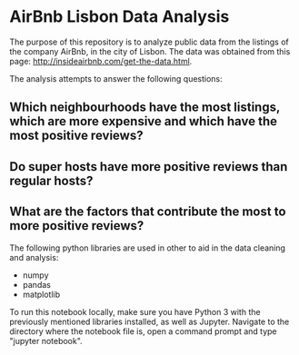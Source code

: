 # AirBnb Lisbon Data Analysis

The purpose of this repository is to analyze public data from the listings of the company AirBnb, in the city of Lisbon. 
The data was obtained from this page: http://insideairbnb.com/get-the-data.html.

The analysis attempts to answer the following questions:

## Which neighbourhoods have the most listings, which are more expensive and which have the most positive reviews?

## Do super hosts have more positive reviews than regular hosts?

## What are the factors that contribute the most to more positive reviews?

The following python libraries are used in other to aid in the data cleaning and analysis:

* numpy
* pandas
* matplotlib

To run this notebook locally, make sure you have Python 3 with the previously mentioned libraries installed, as well as Jupyter.
Navigate to the directory where the notebook file is, open a command prompt and type "jupyter notebook".